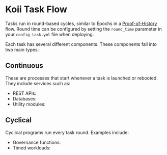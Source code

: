 # Koii Task Flow

Tasks run in round-based cycles, similar to Epochs in a [Proof-of-History](https://www.youtube.com/watch?v=rywOYfGu4EA) flow. Round time can be configured by setting the `round_time` parameter in your `config-task.yml` file when deploying.

Each task has several different components. These components fall into two main types:

## Continuous

These are processes that start whenever a task is launched or rebooted. They include services such as:

<!-- TODO: Explanation for each of these -->
- REST APIs:
- Databases:
- Utility modules:

## Cyclical

Cyclical programs run every task round. Examples include:

<!-- TODO: Explanation for each of these -->
- Governance functions:
- Timed workloads:
